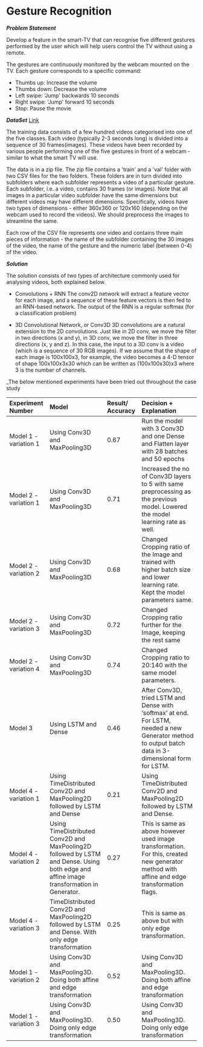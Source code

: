 # Gesture Recognition

**_Problem Statement_**

Develop a feature in the smart-TV that can recognise five different gestures performed by the user which will help users control the TV without using a remote.

The gestures are continuously monitored by the webcam mounted on the TV. Each gesture corresponds to a specific command:

- Thumbs up:  Increase the volume
- Thumbs down: Decrease the volume
- Left swipe: 'Jump' backwards 10 seconds
- Right swipe: 'Jump' forward 10 seconds  
- Stop: Pause the movie

**_DataSet_**
[Link](https://drive.google.com/uc?id=1ehyrYBQ5rbQQe6yL4XbLWe3FMvuVUGiL)

The training data consists of a few hundred videos categorised into one of the five classes. Each video (typically 2-3 seconds long) is divided into a sequence of 30 frames(images). These videos have been recorded by various people performing one of the five gestures in front of a webcam - similar to what the smart TV will use. 

The data is in a zip file. The zip file contains a 'train' and a 'val' folder with two CSV files for the two folders. These folders are in turn divided into subfolders where each subfolder represents a video of a particular gesture. Each subfolder, i.e. a video, contains 30 frames (or images). Note that all images in a particular video subfolder have the same dimensions but different videos may have different dimensions. Specifically, videos have two types of dimensions - either 360x360 or 120x160 (depending on the webcam used to record the videos). We should preprocess the images to streamline the same.

Each row of the CSV file represents one video and contains three main pieces of information - the name of the subfolder containing the 30 images of the video, the name of the gesture and the numeric label (between 0-4) of the video.


**_Solution_**

The solution consists of two types of architecture commonly used for analysing videos, both explained below.

- Convolutions + RNN
The conv2D network will extract a feature vector for each image, and a sequence of these feature vectors is then fed to an RNN-based network. The output of the RNN is a regular softmax (for a classification problem)

- 3D Convolutional Network, or Conv3D
3D convolutions are a natural extension to the 2D convolutions. Just like in 2D conv, we move the filter in two directions (x and y), in 3D conv, we move the filter in three directions (x, y and z). In this case, the input to a 3D conv is a video (which is a sequence of 30 RGB images). If we assume that the shape of each image is 100x100x3, for example, the video becomes a 4-D tensor of shape 100x100x3x30 which can be written as (100x100x30)x3 where 3 is the number of channels.

_The below mentioned experiments have been tried out throughout the case study

|Experiment Number|Model|Result/ Accuracy|Decision + Explanation
|:---|:---|:---|:---|
|Model 1 - variation 1|Using Conv3D and MaxPooling3D|0.67|Run the model with 3 Conv3D and one Dense and Flatten layer with 28 batches and 50 epochs|
|Model 2 - variation 1|Using Conv3D and MaxPooling3D|0.71|Increased the no of Conv3D layers to 5 with same preprocessing as the previous model. Lowered the model learning rate as well.|
|Model 2 - variation 2|Using Conv3D and MaxPooling3D|0.68|Changed Cropping ratio of the Image and trained with higher batch size and lower learning rate. Kept the model parameters same.|
|Model 2 - variation 3|Using Conv3D and MaxPooling3D|0.72|Changed Cropping ratio further for the Image, keeping the rest same|
|Model 2 - variation 4|Using Conv3D and MaxPooling3D|0.74|Changed Cropping ratio to 20:140 with the same model parameters.|
|Model 3|Using LSTM and Dense|0.46|After Conv3D, tried LSTM and Dense with ‘softmax’ at end. For LSTM, needed a new Generator method to output batch data in 3-dimensional form for LSTM.|
|Model 4 - variation 1|Using TimeDistributed Conv2D and MaxPooling2D followed by LSTM and Dense|0.21|Using TimeDistributed Conv2D and MaxPooling2D followed by LSTM and Dense.|
|Model 4 - variation 2|Using TimeDistributed Conv2D and MaxPooling2D followed by LSTM and Dense. Using both edge and affine image transformation in Generator.|0.27|This is same as above however used image transformation. For this, created new generator method with affine and edge transformation flags.|
|Model 4 - variation 3|TimeDistributed Conv2D and MaxPooling2D followed by LSTM and Dense. With only edge transformation|0.25|This is same as above but with only edge transformation.|
|Model 1 - variation 2|Using Conv3D and MaxPooling3D. Doing both affine and edge transformation|0.52|Using Conv3D and MaxPooling3D. Doing both affine and edge transformation|
|Model 1 - variation 3|Using Conv3D and MaxPooling3D. Doing only edge transformation|0.50|Using Conv3D and MaxPooling3D. Doing only edge transformation|
